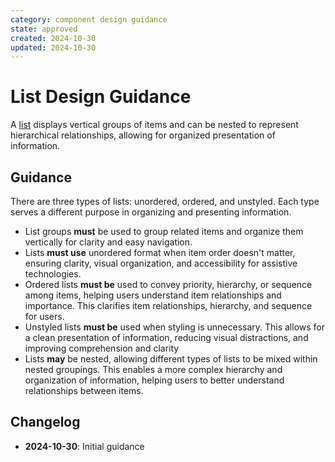 ```yaml
---
category: component design guidance
state: approved
created: 2024-10-30
updated: 2024-10-30
---
```


# List Design Guidance

A [list](https://clarity.design/documentation/list) displays vertical groups of items and can be nested to represent hierarchical relationships, allowing for organized presentation of information.

## Guidance

There are three types of lists: unordered, ordered, and unstyled. Each type serves a different purpose in organizing and presenting information.

- List groups **must** be used to group related items and organize them vertically for clarity and easy navigation.
- Lists **must use** unordered format when item order doesn't matter, ensuring clarity, visual organization, and accessibility for assistive technologies.
- Ordered lists **must be** used to convey priority, hierarchy, or sequence among items, helping users understand item relationships and importance. This clarifies item relationships, hierarchy, and sequence for users.
- Unstyled lists **must be** used when styling is unnecessary. This allows for a clean presentation of information, reducing visual distractions, and improving comprehension and clarity
- Lists **may** be nested, allowing different types of lists to be mixed within nested groupings. This enables a more complex hierarchy and organization of information, helping users to better understand relationships between items.

## Changelog

- **2024-10-30**: Initial guidance
